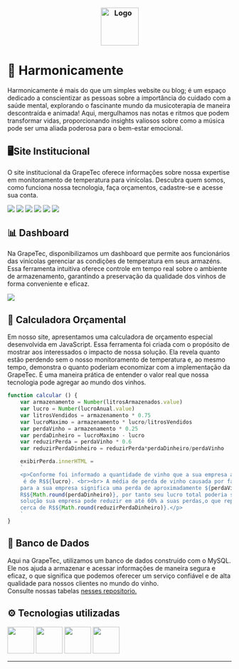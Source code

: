<h3 align="center">
  <img src="https://imgur.com/a/QXzh6qt" alt="Logo" height="85"/>
</h3>

# 💙 Harmonicamente
<p> Harmonicamente é mais do que um simples website ou blog; é um espaço dedicado a conscientizar as pessoas sobre a importância do cuidado com a saúde mental, explorando o fascinante mundo da musicoterapia de maneira descontraída e animada! Aqui, mergulhamos nas notas e ritmos que podem transformar vidas, proporcionando insights valiosos sobre como a música pode ser uma aliada poderosa para o bem-estar emocional.</p>

##  🖥️Site Institucional
<p>O site institucional da GrapeTec oferece informações sobre nossa expertise em monitoramento de temperatura para vinícolas. Descubra quem somos, como funciona nossa tecnologia, faça orçamentos, cadastre-se e acesse sua conta. </p>
<img  src="https://i.imgur.com/xiHH0qd.png"/>
<img  src="https://i.imgur.com/sittusF.png"/>
<img  src="https://i.imgur.com/PEPcEJs.png"/>
<img  src="https://i.imgur.com/DwDKEiZ.png"/>
<img  src="https://i.imgur.com/LmCLdd8.png"/>
<img src="https://i.imgur.com/7RuV6HM.png" />

## 📊 Dashboard
<p>
Na GrapeTec, disponibilizamos um dashboard que permite aos funcionários das vinícolas gerenciar as condições de temperatura em seus armazéns. Essa ferramenta intuitiva oferece controle em tempo real sobre o ambiente de armazenamento, garantindo a preservação da qualidade dos vinhos de forma conveniente e eficaz.
</p>
<img  src="https://i.imgur.com/DOuvgyT.png" />

## 🔢 Calculadora Orçamental
<p>Em nosso site, apresentamos uma calculadora de orçamento especial desenvolvida em JavaScript. Essa ferramenta foi criada com o propósito de mostrar aos interessados o impacto de nossa solução. Ela revela quanto estão perdendo sem o nosso monitoramento de temperatura e, ao mesmo tempo, demonstra o quanto poderiam economizar com a implementação da GrapeTec. É uma maneira prática de entender o valor real que nossa tecnologia pode agregar ao mundo dos vinhos.</p>

~~~javascript
function calcular () {
    var armazenamento = Number(litrosArmazenados.value)
    var lucro = Number(lucroAnual.value)
    var litrosVendidos = armazenamento * 0.75
    var lucroMaximo = armazenamento * lucro/litrosVendidos
    var perdaVinho = armazenamento * 0.25
    var perdaDinheiro = lucroMaximo - lucro
    var reduzirPerda = perdaVinho * 0.6
    var reduzirPerdaDinheiro = reduzirPerda*perdaDinheiro/perdaVinho

    exibirPerda.innerHTML =
    `
    <p>Conforme foi informado a quantidade de vinho que a sua empresa armazena é de ${armazenamento} litros, e o seu lucro anual
     é de R$${lucro}. <br><br> A média de perda de vinho causada por falta de controle de temperatura é de cerda de 25%, o que
    para a sua empresa significa uma perda de aproximadamente ${perdaVinho} litros. Esses litros perdidos representam aproximadamente
    R$${Math.round(perdaDinheiro)}, por tanto seu lucro total poderia ser de R$${Math.round(lucroMaximo)}.<br><br> Com a nossa
    solução sua empresa pode reduzir em até 60% a suas perdas,o que representa aproximadamente ${reduzirPerda} litros ou em dinheiro
    cerca de R$${Math.round(reduzirPerdaDinheiro)}.</p>
    `
}
~~~
## 💾 Banco de Dados
Aqui na GrapeTec, utilizamos um banco de dados construído com o MySQL. Ele nos ajuda a armazenar e acessar informações de maneira segura e eficaz, o que significa que podemos oferecer um serviço confiável e de alta qualidade para nossos clientes no mundo do vinho.
<br>Consulte nossas tabelas [nesses repositorio.](https://github.com/1ADSA-GrapeTec/GrapeTec/tree/main/Banco%20de%20Dados)


## ⚙ Tecnologias utilizadas
  
<img  src="https://cdn.jsdelivr.net/gh/devicons/devicon/icons/mysql/mysql-plain-wordmark.svg"  width="60"/> <img  src="https://cdn.jsdelivr.net/gh/devicons/devicon/icons/html5/html5-plain-wordmark.svg"  width="60"/> <img  src="https://cdn.jsdelivr.net/gh/devicons/devicon/icons/css3/css3-plain-wordmark.svg"  width="60"/> <img  src="https://cdn.jsdelivr.net/gh/devicons/devicon/icons/javascript/javascript-original.svg"  width="60"/>

<hr/>

